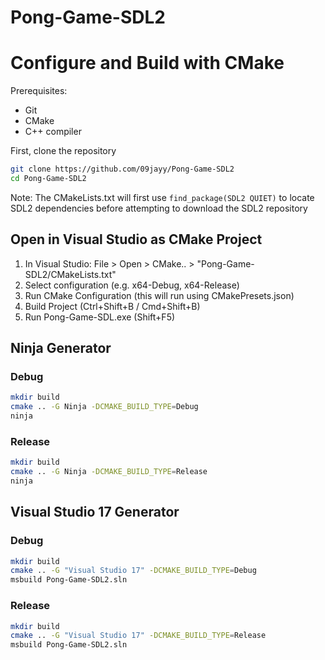 # Pong-Game-SDL2

# Configure and Build with CMake

Prerequisites:

- Git
- CMake
- C++ compiler

First, clone the repository

```sh
git clone https://github.com/09jayy/Pong-Game-SDL2
cd Pong-Game-SDL2
```

Note: The CMakeLists.txt will first use `find_package(SDL2 QUIET)` to locate SDL2 dependencies before attempting to download the SDL2 repository

## Open in Visual Studio as CMake Project

1. In Visual Studio: File > Open > CMake.. > "Pong-Game-SDL2/CMakeLists.txt"
1. Select configuration (e.g. x64-Debug, x64-Release)
1. Run CMake Configuration (this will run using CMakePresets.json)
1. Build Project (Ctrl+Shift+B / Cmd+Shift+B)
1. Run Pong-Game-SDL.exe (Shift+F5)

## Ninja Generator

### Debug

```sh
mkdir build
cmake .. -G Ninja -DCMAKE_BUILD_TYPE=Debug
ninja
```

### Release

```sh
mkdir build
cmake .. -G Ninja -DCMAKE_BUILD_TYPE=Release
ninja
```

## Visual Studio 17 Generator

### Debug

```sh
mkdir build
cmake .. -G "Visual Studio 17" -DCMAKE_BUILD_TYPE=Debug
msbuild Pong-Game-SDL2.sln
```

### Release

```sh
mkdir build
cmake .. -G "Visual Studio 17" -DCMAKE_BUILD_TYPE=Release
msbuild Pong-Game-SDL2.sln
```
